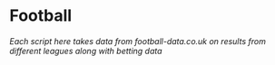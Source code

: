 # Football

###### Each script here takes data from football-data.co.uk on results from different leagues along with betting data

